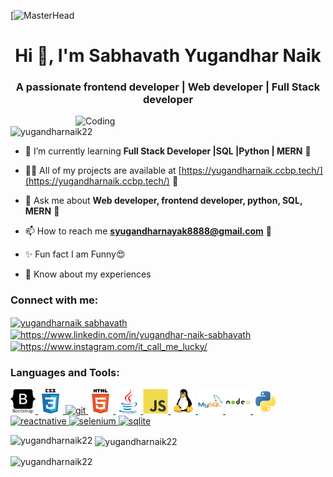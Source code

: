 
[![MasterHead](https://wallpaper.dog/large/20567146.png)
<h1 align="center">Hi 👋, I'm Sabhavath Yugandhar Naik</h1>
<h3 align="center">A passionate frontend developer | Web developer | Full Stack developer</h3>
<img align="right" alt="Coding" width="400" src="https://encrypted-tbn0.gstatic.com/images?q=tbn:ANd9GcSB4GLc1hLQA_ubkhB4ESB7-C48rgMF2NzdY2niMoMnaetR-qGKlXx6SyMRtNGE_boliTNXAGE63yo&usqp=CAU&ec=48665698"

<p align="left"> <img src="https://komarev.com/ghpvc/?username=yugandharnaik22&label=Profile%20views&color=0e75b6&style=flat" alt="yugandharnaik22" /> </p>

- 🌱 I’m currently learning **Full Stack Developer |SQL |Python | MERN** 🖤

- 👨‍💻 All of my projects are available at [https://yugandharnaik.ccbp.tech/](https://yugandharnaik.ccbp.tech/) 🖤

- 💬 Ask me about **Web developer, frontend developer, python, SQL, MERN** 🖤

- 📫 How to reach me **syugandharnayak8888@gmail.com** 🖤
- ✨ Fun fact I am Funny😍

- 📄 Know about my experiences []()

<h3 align="left">Connect with me:</h3>
<p align="left">
<a href="https://twitter.com/yugandharnaik sabhavath" target="blank"><img align="center" src="https://raw.githubusercontent.com/rahuldkjain/github-profile-readme-generator/master/src/images/icons/Social/twitter.svg" alt="yugandharnaik sabhavath" height="30" width="40" /></a>
<a href="https://linkedin.com/in/https://www.linkedin.com/in/yugandhar-naik-sabhavath" target="blank"><img align="center" src="https://raw.githubusercontent.com/rahuldkjain/github-profile-readme-generator/master/src/images/icons/Social/linked-in-alt.svg" alt="https://www.linkedin.com/in/yugandhar-naik-sabhavath" height="30" width="40" /></a>
<a href="https://instagram.com/https://www.instagram.com/it_call_me_lucky/" target="blank"><img align="center" src="https://raw.githubusercontent.com/rahuldkjain/github-profile-readme-generator/master/src/images/icons/Social/instagram.svg" alt="https://www.instagram.com/it_call_me_lucky/" height="30" width="40" /></a>
</p>

<h3 align="left">Languages and Tools:</h3>
<p align="left"> <a href="https://getbootstrap.com" target="_blank" rel="noreferrer"> <img src="https://raw.githubusercontent.com/devicons/devicon/master/icons/bootstrap/bootstrap-plain-wordmark.svg" alt="bootstrap" width="40" height="40"/> </a> <a href="https://www.w3schools.com/css/" target="_blank" rel="noreferrer"> <img src="https://raw.githubusercontent.com/devicons/devicon/master/icons/css3/css3-original-wordmark.svg" alt="css3" width="40" height="40"/> </a> <a href="https://git-scm.com/" target="_blank" rel="noreferrer"> <img src="https://www.vectorlogo.zone/logos/git-scm/git-scm-icon.svg" alt="git" width="40" height="40"/> </a> <a href="https://www.w3.org/html/" target="_blank" rel="noreferrer"> <img src="https://raw.githubusercontent.com/devicons/devicon/master/icons/html5/html5-original-wordmark.svg" alt="html5" width="40" height="40"/> </a> <a href="https://www.java.com" target="_blank" rel="noreferrer"> <img src="https://raw.githubusercontent.com/devicons/devicon/master/icons/java/java-original.svg" alt="java" width="40" height="40"/> </a> <a href="https://developer.mozilla.org/en-US/docs/Web/JavaScript" target="_blank" rel="noreferrer"> <img src="https://raw.githubusercontent.com/devicons/devicon/master/icons/javascript/javascript-original.svg" alt="javascript" width="40" height="40"/> </a> <a href="https://www.linux.org/" target="_blank" rel="noreferrer"> <img src="https://raw.githubusercontent.com/devicons/devicon/master/icons/linux/linux-original.svg" alt="linux" width="40" height="40"/> </a> <a href="https://www.mysql.com/" target="_blank" rel="noreferrer"> <img src="https://raw.githubusercontent.com/devicons/devicon/master/icons/mysql/mysql-original-wordmark.svg" alt="mysql" width="40" height="40"/> </a> <a href="https://nodejs.org" target="_blank" rel="noreferrer"> <img src="https://raw.githubusercontent.com/devicons/devicon/master/icons/nodejs/nodejs-original-wordmark.svg" alt="nodejs" width="40" height="40"/> </a> <a href="https://www.python.org" target="_blank" rel="noreferrer"> <img src="https://raw.githubusercontent.com/devicons/devicon/master/icons/python/python-original.svg" alt="python" width="40" height="40"/> </a> <a href="https://reactnative.dev/" target="_blank" rel="noreferrer"> <img src="https://reactnative.dev/img/header_logo.svg" alt="reactnative" width="40" height="40"/> </a> <a href="https://www.selenium.dev" target="_blank" rel="noreferrer"> <img src="https://raw.githubusercontent.com/detain/svg-logos/780f25886640cef088af994181646db2f6b1a3f8/svg/selenium-logo.svg" alt="selenium" width="40" height="40"/> </a> <a href="https://www.sqlite.org/" target="_blank" rel="noreferrer"> <img src="https://www.vectorlogo.zone/logos/sqlite/sqlite-icon.svg" alt="sqlite" width="40" height="40"/> </a> </p>

<p><img align="left" src="https://github-readme-stats.vercel.app/api/top-langs?username=yugandharnaik22&show_icons=true&locale=en&layout=compact" alt="yugandharnaik22" /></p>

<p>&nbsp;<img align="center" src="https://github-readme-stats.vercel.app/api?username=yugandharnaik22&show_icons=true&locale=en" alt="yugandharnaik22" /></p>

<p><img align="center" src="https://github-readme-streak-stats.herokuapp.com/?user=yugandharnaik22&" alt="yugandharnaik22" /></p>
